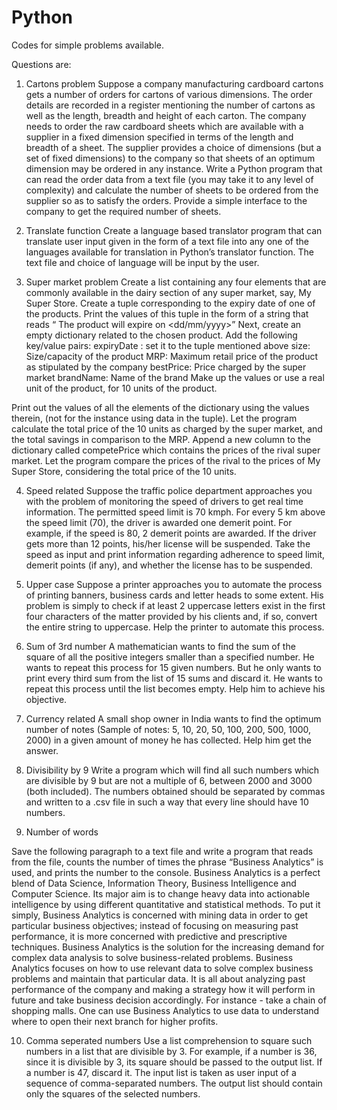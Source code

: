 # Python

Codes for simple problems available.

Questions are:

1. Cartons problem
Suppose a company manufacturing cardboard cartons gets a number of orders for cartons of various dimensions. 
The order details are recorded in a register mentioning the number of cartons as well as the length, breadth and height of each carton. 
The company needs to order the raw cardboard sheets which are available with a supplier in a fixed dimension specified in terms of the length and breadth of a sheet.
The supplier provides a choice of dimensions (but a set of fixed dimensions) to the company so that sheets of an optimum dimension may be ordered in any instance. 
Write a Python program that can read the order data from a text file (you may take it to any level of complexity) and calculate the number of sheets to be ordered from the supplier so as to satisfy the orders. 
Provide a simple interface to the company to get the required number of sheets.				

2. Translate function
Create a language based translator program that can translate user input given in the form of a text file into any one of the languages available for translation in Python’s translator function.
The text file and choice of language will be input by the user.
							
3. Super market problem
Create a list containing any four elements that are commonly available in the dairy section of any super market, say, My Super Store. Create a tuple corresponding to the expiry date of one of the products. Print the values of this tuple in the form of a string that reads “ The product will expire on <dd/mm/yyyy>”
Next, create an empty dictionary related to the chosen product. Add the following key/value pairs:
expiryDate : set it to the tuple mentioned above
size: Size/capacity of the product
MRP: Maximum retail price of the product as stipulated by the company
bestPrice: Price charged by the super market
brandName: Name of the brand
Make up the values or use a real unit of the product, for 10 units of the product.

Print out the values of all the elements of the dictionary using the values therein, (not for the instance using data in the tuple).
Let the program calculate the total price of the 10 units as charged by the super market, and the total savings in comparison to the MRP.
Append a new column to the dictionary called competePrice which contains the prices of the rival super market. Let the program compare the prices of the rival to the prices of My Super Store, considering the total price of the 10 units.


4. Speed related
Suppose the traffic police department approaches you with the problem of
monitoring the speed of drivers to get real time information. The permitted speed
limit is 70 kmph. For every 5 km above the speed limit (70), the driver is awarded
one demerit point. For example, if the speed is 80, 2 demerit points are awarded. If
the driver gets more than 12 points, his/her license will be suspended. Take the
speed as input and print information regarding adherence to speed limit, demerit
points (if any), and whether the license has to be suspended.


5. Upper case
Suppose a printer approaches you to automate the process of printing banners,
business cards and letter heads to some extent. His problem is simply to check if at
least 2 uppercase letters exist in the first four characters of the matter provided by
his clients and, if so, convert the entire string to uppercase. Help the printer to
automate this process.

6.  Sum of 3rd number
A mathematician wants to find the sum of the square of all the positive integers
smaller than a specified number. He wants to repeat this process for 15 given
numbers. But he only wants to print every third sum from the list of 15 sums and
discard it. He wants to repeat this process until the list becomes empty. Help him to
achieve his objective.

7. Currency related
A small shop owner in India wants to find the optimum number of notes (Sample of
notes: 5, 10, 20, 50, 100, 200, 500, 1000, 2000) in a given amount of money he has
collected. Help him get the answer.

8. Divisibility by 9
Write a program which will find all such numbers which are divisible by 9 but are not
a multiple of 6, between 2000 and 3000 (both included). The numbers obtained
should be separated by commas and written to a .csv file in such a way that every line
should have 10 numbers.

9. Number of words

Save the following paragraph to a text file and write a program that reads from the
file, counts the number of times the phrase “Business Analytics” is used, and prints
the number to the console.
Business Analytics is a perfect blend of Data Science, Information Theory, Business
Intelligence and Computer Science. Its major aim is to change heavy data into
actionable intelligence by using different quantitative and statistical methods. To put
it simply, Business Analytics is concerned with mining data in order to get particular
business objectives; instead of focusing on measuring past performance, it is more
concerned with predictive and prescriptive techniques. Business Analytics is the
solution for the increasing demand for complex data analysis to solve business-related
problems. Business Analytics focuses on how to use relevant data to solve complex
business problems and maintain that particular data. It is all about analyzing past
performance of the company and making a strategy how it will perform in future and
take business decision accordingly. For instance - take a chain of shopping malls. One
can use Business Analytics to use data to understand where to open their next branch
for higher profits.

10. Comma seperated numbers
Use a list comprehension to square such numbers in a list that are divisible by 3. For
example, if a number is 36, since it is divisible by 3, its square should be passed to the
output list. If a number is 47, discard it. The input list is taken as user input of a
sequence of comma-separated numbers. The output list should contain only the
squares of the selected numbers.





